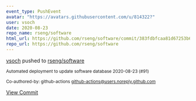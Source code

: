 ```yaml
---
event_type: PushEvent
avatar: "https://avatars.githubusercontent.com/u/814322?"
user: vsoch
date: 2020-08-23
repo_name: rseng/software
html_url: https://github.com/rseng/software/commit/383fdbfcaa81d67253b615032c1b08ff29dcf4ed
repo_url: https://github.com/rseng/software
---
```


<a href='https://github.com/vsoch' target='_blank'>vsoch</a> pushed to <a href='https://github.com/rseng/software' target='_blank'>rseng/software</a>

<small>Automated deployment to update software database 2020-08-23 (#91)

Co-authored-by: github-actions <github-actions@users.noreply.github.com></small>

<a href='https://github.com/rseng/software/commit/383fdbfcaa81d67253b615032c1b08ff29dcf4ed' target='_blank'>View Commit</a>